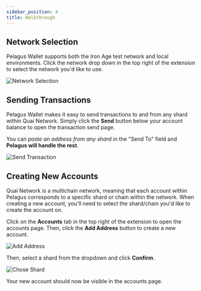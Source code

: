 ```yaml
---
sidebar_position: 4
title: Walkthrough
---
```


## Network Selection

Pelagus Wallet supports both the Iron Age test network and local environments. Click the network drop down in the top right of the extension to select the network you'd like to use.

<p align="center">

![Network Selection](/img/NetworkSelection.png)

</p>

## Sending Transactions

Pelagus Wallet makes it easy to send transactions to and from any shard within Quai Network. Simply click the **Send** button below your account balance to open the transaction send page.

You can _paste an address from any shard_ in the "Send To" field and **Pelagus will handle the rest**.

<p align="center">

![Send Transaction](/img/SendTransaction.png)

</p>

## Creating New Accounts

Quai Network is a multichain network, meaning that each account within Pelagus corresponds to a specific shard or chain within the network. When creating a new account, you'll need to select the shard/chain you'd like to create the account on.

Click on the **Accounts** tab in the top right of the extension to open the accounts page. Then, click the **Add Address** button to create a new account.

<p align="center">

![Add Address](/img/AddAddress.png)

</p>

Then, select a shard from the dropdown and click **Confirm**.

<p align="center">

![Chose Shard](/img/ChooseShard.png)

</p>

Your new account should now be visible in the accounts page.
